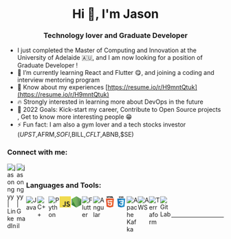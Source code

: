 <h1 align="center">Hi 👋, I'm Jason</h1>
<h3 align="center">Technology lover and Graduate Developer</h3>

- I just completed the Master of Computing and Innovation at the University of Adelaide 🇦🇺, and I am now looking for a position of Graduate Developer ! 
- 🌱 I’m currently learning React and Flutter :yum:, and joining a coding and interview mentoring program
- 📄 Know about my experiences [https://resume.io/r/H9mntQtuk](https://resume.io/r/H9mntQtuk)
- :fire: Strongly interested in learning more about DevOps in the future
- 🥅 2022 Goals: Kick-start my career, Contribute to Open Source projects , Get to know more interesting people :grin:
- ⚡ Fun fact: I am also a gym lover and a tech stocks investor ($UPST,$AFRM,$SOFI,$BILL,$CFLT,$ABNB,$SE)

### Connect with me:

[<img align="left" alt="jasonngyy | LinkedIn" width="22px" src="https://cdn.jsdelivr.net/npm/simple-icons@v3/icons/linkedin.svg" />][linkedin]
[<img align="left" alt="jasonngyy | Gmail" width="22px" src="https://upload.wikimedia.org/wikipedia/commons/thumb/0/0b/Logo_Gmail_%282015-2020%29.svg/2560px-Logo_Gmail_%282015-2020%29.svg.png" />][gmail]

<br />



### Languages and Tools:

<img align="left" alt="Java" width="26px" src="https://upload.wikimedia.org/wikipedia/en/thumb/3/30/Java_programming_language_logo.svg/1200px-Java_programming_language_logo.svg.png" />
<img align="left" alt="C++" width="26px" src="https://upload.wikimedia.org/wikipedia/commons/thumb/1/18/ISO_C%2B%2B_Logo.svg/240px-ISO_C%2B%2B_Logo.svg.png" />
<img align="left" alt="Python" width="26px" src="https://upload.wikimedia.org/wikipedia/commons/thumb/c/c3/Python-logo-notext.svg/1200px-Python-logo-notext.svg.png" />
<img align="left" alt="JavaScript" width="26px" src="https://raw.githubusercontent.com/github/explore/80688e429a7d4ef2fca1e82350fe8e3517d3494d/topics/javascript/javascript.png" />
<img align="left" alt="Node.js" width="26px" src="https://raw.githubusercontent.com/github/explore/80688e429a7d4ef2fca1e82350fe8e3517d3494d/topics/nodejs/nodejs.png" />
<img align="left" alt="Flutter" width="26px" src="https://i.ytimg.com/an/aAmP-WcI6dg/503422970480686737_mq.jpg?v=60ad54a1" />
<img align="left" alt="Angular" width="26px" src="https://upload.wikimedia.org/wikipedia/commons/thumb/c/cf/Angular_full_color_logo.svg/2048px-Angular_full_color_logo.svg.png" />
<img align="left" alt="HTML" width="26px" src="https://raw.githubusercontent.com/github/explore/80688e429a7d4ef2fca1e82350fe8e3517d3494d/topics/html/html.png" />
<img align="left" alt="CSS" width="26px" src="https://raw.githubusercontent.com/github/explore/80688e429a7d4ef2fca1e82350fe8e3517d3494d/topics/css/css.png" />
<img align="left" alt="Apache Kafka" width="26px" src="https://vmssoftware.com/images/intro/product/librdkafka.png" />
<img align="left" alt="AWS" width="26px" src="https://upload.wikimedia.org/wikipedia/commons/thumb/9/93/Amazon_Web_Services_Logo.svg/1200px-Amazon_Web_Services_Logo.svg.png" />
<img align="left" alt="Terraform" width="26px" src="https://gitlab.com/uploads/-/system/project/avatar/19553107/28900900.png" />
<img align="left" alt="GitLab" width="26px" src="https://about.gitlab.com/images/press/logo/png/gitlab-logo-gray-stacked-rgb.png" />

<br />
<br />

---

</details>

[linkedin]: https://www.linkedin.com/in/jasonngyy/
[gmail]: jasonngyy@gmail.com


